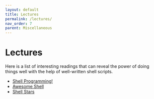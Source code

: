 ```yaml
---
layout: default
title: Lectures
permalink: /lectures/
nav_order: 7
parent: Miscellaneous
---
```


# Lectures

Here is a list of interesting readings that can reveal the power of doing things well with the help of well-written shell scripts.

- [Shell Programming!](https://tldp.org/LDP/abs/html/why-shell.html)
- [Awesome Shell](https://github.com/alebcay/awesome-shell)
- [Shell Stars](https://github.com/javanile/shell-stars)
